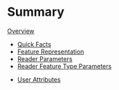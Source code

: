 # Summary

[Overview](./overview.md)
- [Quick Facts](./quick-facts-eurostat.md)
- [Feature Representation](./feature-representation.md)
- [Reader Parameters](./reader-parameters.md)
- [Reader Feature Type Parameters](./reader-feature-type-param.md)
<!-- - [Writer Parameters](./writer-parameters.md) -->
<!-- - [Writer Feature Type Parameters](./writer-feature-type-param.md) -->
- [User Attributes](./user-attributes.md)
  
<!-- # Advanced -->

<!-- - [Debugging](./debugging.md) -->
<!-- - [Version Info](./version.md) -->

